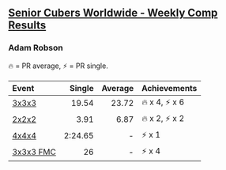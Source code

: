 <style>table {white-space: nowrap;}</style>

## [Senior Cubers Worldwide - Weekly Comp Results](/scw-comp/results/)
### Adam Robson

🔥 = PR average, ⚡ = PR single.

| Event | Single | Average | Achievements|
| :-- | --: | --: | :-- |
| [3x3x3](adam_robson/333.md) | 19.54 | 23.72 | 🔥 x 4, ⚡ x 6 |
| [2x2x2](adam_robson/222.md) | 3.91 | 6.87 | 🔥 x 2, ⚡ x 2 |
| [4x4x4](adam_robson/444.md) | 2:24.65 | - | ⚡ x 1 |
| [3x3x3 FMC](adam_robson/333fm.md) | 26 | - | ⚡ x 4 |

<!-- Global site tag (gtag.js) - Google Analytics -->
<script async src="https://www.googletagmanager.com/gtag/js?id=UA-86348435-3"></script>
<script>window.dataLayer = window.dataLayer || []; function gtag() {dataLayer.push(arguments);} gtag('js', new Date()); gtag('config', 'UA-86348435-3');</script>
